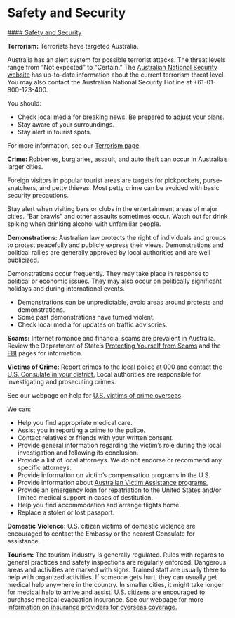 # Safety and Security

[#### Safety and Security](javascript:void(0); "Safety and Security")

**Terrorism:** Terrorists have targeted Australia.

Australia has an alert system for possible terrorist attacks. The threat levels range from “Not expected” to “Certain.” The [Australian National Security website](https://www.nationalsecurity.gov.au/) has up-to-date information about the current terrorism threat level. You may also contact the Australian National Security Hotline at +61-01-800-123-400.

You should:

* Check local media for breaking news. Be prepared to adjust your plans.
* Stay aware of your surroundings.
* Stay alert in tourist spots.

For more information, see our [Terrorism page](https://travel.state.gov/content/travel/en/international-travel/emergencies/terrorism.html).

**Crime:** Robberies, burglaries, assault, and auto theft can occur in Australia’s larger cities.

Foreign visitors in popular tourist areas are targets for pickpockets, purse-snatchers, and petty thieves. Most petty crime can be avoided with basic security precautions.

Stay alert when visiting bars or clubs in the entertainment areas of major cities. “Bar brawls” and other assaults sometimes occur. Watch out for drink spiking when drinking alcohol with unfamiliar people.

**Demonstrations:** Australian law protects the right of individuals and groups to protest peacefully and publicly express their views. Demonstrations and political rallies are generally approved by local authorities and are well publicized.

Demonstrations occur frequently. They may take place in response to political or economic issues. They may also occur on politically significant holidays and during international events.

* Demonstrations can be unpredictable, avoid areas around protests and demonstrations.
* Some past demonstrations have turned violent.
* Check local media for updates on traffic advisories.

**Scams:** Internet romance and financial scams are prevalent in Australia. Review the Department of State’s [Protecting Yourself from Scams](https://travel.state.gov/content/travel/en/international-travel/emergencies/international-financial-scams.html) and the [FBI](http://www.fbi.gov/scams-safety/fraud) pages for information.

**Victims of Crime:** Report crimes to the local police at 000 and contact the [U.S. Consulate in your district.](https://au.usembassy.gov/) Local authorities are responsible for investigating and prosecuting crimes.

See our webpage on help for [U.S. victims of crime overseas](https://travel.state.gov/content/travel/en/international-travel/emergencies/crime.html).

We can:

* Help you find appropriate medical care.
* Assist you in reporting a crime to the police.
* Contact relatives or friends with your written consent.
* Provide general information regarding the victim’s role during the local investigation and following its conclusion.
* Provide a list of local attorneys. We do not endorse or recommend any specific attorneys.
* Provide information on victim’s compensation programs in the U.S.
* Provide information about [Australian Victim Assistance programs.](https://www.ncjrs.gov/ovc_archives/reports/intdir2005/australia.html)
* Provide an emergency loan for repatriation to the United States and/or limited medical support in cases of destitution.
* Help you find accommodation and arrange flights home.
* Replace a stolen or lost passport.

**Domestic Violence:** U.S. citizen victims of domestic violence are encouraged to contact the Embassy or the nearest Consulate for assistance.

**Tourism:** The tourism industry is generally regulated. Rules with regards to general practices and safety inspections are regularly enforced. Dangerous areas and activities are marked with signs. Trained staff are usually there to help with organized activities. If someone gets hurt, they can usually get medical help anywhere in the country. In smaller cities, it might take longer for medical help to arrive and assist. U.S. citizens are encouraged to purchase medical evacuation insurance. See our webpage for more [information on insurance providers for overseas coverage.](https://travel.state.gov/content/travel/en/international-travel/before-you-go/your-health-abroad/Insurance_Coverage_Overseas.html)